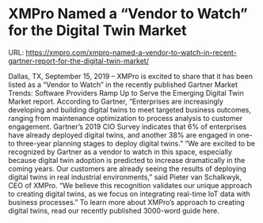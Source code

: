 # XMPro Named a “Vendor to Watch” for the Digital Twin Market

URL: https://xmpro.com/xmpro-named-a-vendor-to-watch-in-recent-gartner-report-for-the-digital-twin-market/

Dallas, TX, September 15, 2019 – XMPro is excited to share that it has been listed as a “Vendor to Watch” in the recently published Gartner Market Trends: Software Providers Ramp Up to Serve the Emerging Digital Twin Market report.
According to Gartner, “Enterprises are increasingly developing and building digital twins to meet targeted business outcomes, ranging from maintenance optimization to process analysis to customer engagement. Gartner’s 2019 CIO Survey indicates that 6% of enterprises have already deployed digital twins, and another 38% are engaged in one- to three-year planning stages to deploy digital twins.”
“We are excited to be recognized by Gartner as a vendor to watch in this space, especially because digital twin adoption is predicted to increase dramatically in the coming years. Our customers are already seeing the results of deploying digital twins in real industrial environments,” said Pieter van Schalkwyk, CEO of XMPro. “We believe this recognition validates our unique approach to creating digital twins, as we focus on integrating real-time IoT data with business processes.”
To learn more about XMPro’s approach to creating digital twins, read our recently published 3000-word guide here.